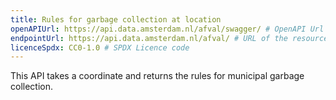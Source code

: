 ```yaml
---
title: Rules for garbage collection at location
openAPIUrl: https://api.data.amsterdam.nl/afval/swagger/ # OpenAPI Url
endpointUrl: https://api.data.amsterdam.nl/afval/ # URL of the resource
licenceSpdx: CC0-1.0 # SPDX Licence code
---
```


This API takes a coordinate and returns the rules for municipal garbage collection.
